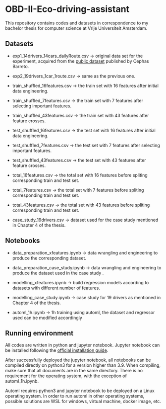 # OBD-II-Eco-driving-assistant

This repository contains codes and datasets in correspondence to my bachelor thesis for computer science at Vrije Universiteit Amsterdam. 

## Datasets
- exp1_14drivers_14cars_dailyRoute.csv -> original data set for the experiment, acquired from the [public dataset](https://github.com/cephasax/OBDdatasets) published by Cephas Barreto. 
- exp2_19drivers_1car_1route.csv -> same as the previous one. 

- train_shuffled_16features.csv -> the train set with 16 features after initial data engineering.
- train_shuffled_7features.csv -> the train set with 7 features after selecting important features.
- train_shuffled_43features.csv -> the train set with 43 features after feature crosses. 

- test_shuffled_16features.csv -> the test set with 16 features after initial data engineering.
- test_shuffled_7features.csv -> the test set with 7 features after selecting important features.
- test_shuffled_43features.csv -> the test set with 43 features after feature crosses.

- total_16features.csv -> the total set with 16 features before spliting corresponding train and test set.
- total_7features.csv -> the total set with 7 features before spliting corresponding train and test set.
- total_43features.csv -> the total set with 43 features before spliting corresponding train and test set.

- case_study_19drivers.csv -> dataset used for the case study mentioned in Chapter 4 of the thesis.

## Notebooks
- data_preparation_xfeatures.ipynb -> data wrangling and engineering to produce the corresponding dataset.
- data_preparation_case_study.ipynb -> data wrangling and engineering to produce the dataset used in the case study .

- modelling_xfeatures.ipynb -> build regression models according to datasets with different number of features.
- modelling_case_study.ipynb -> case study for 19 drivers as mentioned in Chapter 4 of the thesis.

- automl_1h.ipynb -> 1h training using automl, the dataset and regressor used can be modified accordingly

## Running environment

All codes are written in python and jupyter notebook. Jupyter notebook can be installed following the [official installation guide](https://jupyter.org/install).  

After successfully deployed the jupyter notebook, all notebooks can be compiled directly on python3 for a version higher than 3.9. When compiling, make sure that all documents are in the same directory. There is no requirement for the operating system, with the exception of automl_1h.ipynb.

Automl requires python3 and jupyter notebook to be deployed on a Linux operating system. In order to run automl in other operating systems, possible solutions are WSL for windows, virtual machine, docker image, etc.

